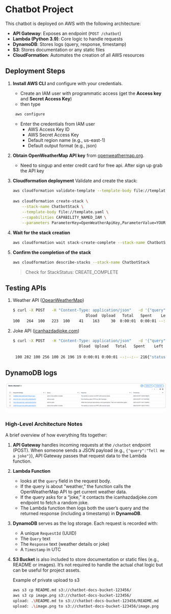 # Chatbot Project

This chatbot is deployed on AWS with the following architecture:

- **API Gateway**: Exposes an endpoint (`POST /chatbot`)
- **Lambda (Python 3.9)**: Core logic to handle requests
- **DynamoDB**: Stores logs (query, response, timestamp)
- **S3**: Stores documentation or any static files
- **CloudFormation**: Automates the creation of all AWS resources

## Deployment Steps

1.  **Install AWS CLI** and configure with your credentials.
    - Create an IAM user with programmatic access (get the **Access key** and **Secret Access Key**)
    - then type
    ```bash
     aws configure
    ```
    - Enter the credentials from IAM user
      - AWS Access Key ID
      - AWS Secret Access Key
      - Default region name (e.g., us-east-1)
      - Default output format (e.g., json)
2.  **Obtain OpenWeatherMap API key** from [openweathermap.org](https://openweathermap.org/).
    - Need to singup and enter credit card for free api. After sign up grab the API key
3.  **Cloudformation deployment** Validate and create the stack:

    ```bash
    aws cloudformation validate-template --template-body file://template.yaml

    aws cloudformation create-stack \
        --stack-name ChatbotStack \
        --template-body file://template.yaml \
        --capabilities CAPABILITY_NAMED_IAM \
        --parameters ParameterKey=OpenWeatherApiKey,ParameterValue=YOUR_OPENWEATHER_API_KEY  <=== put the API key from openweathermap
    ```

4.  **Wait for the stack creation**

    ```bash
    aws cloudformation wait stack-create-complete --stack-name ChatbotStack
    ```

5.  **Confirm the completion of the stack**

    ```bash
    aws cloudformation describe-stacks --stack-name ChatbotStack
    ```

    > Check for StackStatus: CREATE_COMPLETE

## Testing APIs

1. Weather API ([OpeanWeatherMap](https://openweathermap.org/api/one-call-3))

   ```bash
   $ curl -X POST   -H "Content-Type: application/json"   -d '{"query":"What is the weather in London"}'   https://y0za5y4xy7.execute-api.us-east-1.amazonaws.com/prod/chatbot                                % Total    % Received % Xferd  Average Speed   Time    Time     Time  Current
                                   Dload  Upload   Total   Spent    Left  Speed
   100   264  100   223  100    41    163     30  0:00:01  0:00:01 --:--:--   193{"statusCode": 200, "body": "{\"requestId\": \"d795f726-0ca0-47a6-9604-e6b073e9ed7a\", \"response\": \"The weather in London is 6.27\\u00c2\\u00b0C with overcast clouds.\"}", "headers": {"Content-Type": "application/json"}}
   ```

2. Joke API ([icanhazdadjoke.com](https://icanhazdadjoke.com/api))

   ```bash
   $ curl -X POST   -H "Content-Type: application/json"   -d '{"query":"Tell me a joke"}'  https://y0za5y4xy7.execute-api.us-east-1.amazonaws.com/prod/chatbot                                                % Total    % Received % Xferd  Average Speed   Time    Time     Time  Current
                                Dload  Upload   Total   Spent    Left  Speed

    100 282 100 256 100 26 196 19 0:00:01 0:00:01 --:--:-- 216{"statusCode": 200, "body": "{\"requestId\": \"70521389-6aa8-46e1-aa94-d299167bf7c6\", \"response\": \"What's the worst part about being a cross-eyed teacher?\\r\\n\\r\\nThey can't control their pupils.\"}", "headers": {"Content-Type": "application/json"}}

   ```

## DynamoDB logs

![logs from dynamo db](image.png)

### High-Level Architecture Notes

A brief overview of how everything fits together:

1. **API Gateway** handles incoming requests at the `/chatbot` endpoint (POST). When someone sends a JSON payload (e.g., `{"query":"Tell me a joke"}`), API Gateway passes that request data to the Lambda function.

2. **Lambda Function**

   - looks at the `query` field in the request body.
   - If the query is about “weather,” the function calls the OpenWeatherMap API to get current weather data.
   - If the query asks for a “joke,” it contacts the icanhazdadjoke.com endpoint to fetch a random joke.
   - The Lambda function then logs both the user’s query and the returned response (including a timestamp) in **DynamoDB**.

3. **DynamoDB** serves as the log storage. Each request is recorded with:

   - A unique `RequestId` (UUID)
   - The `Query` text
   - The `Response` text (weather details or joke)
   - A `Timestamp` in UTC

4. **S3 Bucket** is also included to store documentation or static files (e.g., README or images). It’s not required to handle the actual chat logic but can be useful for project assets.

   Example of private upload to s3

   ```bash
   aws s3 cp README.md s3://chatbot-docs-bucket-123456/
   aws s3 cp image.png s3://chatbot-docs-bucket-123456/
   upload: .\README.md to s3://chatbot-docs-bucket-123456/README.md
   upload: .\image.png to s3://chatbot-docs-bucket-123456/image.png

   ```
